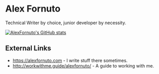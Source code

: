 # Alex Fornuto

Technical Writer by choice, junior developer by necessity.

[![AlexFornuto's GitHub stats](https://github-readme-stats.vercel.app/api?username=alexfornuto&show_icons=true&theme=tokyonight)](https://github.com/anuraghazra/github-readme-stats)

## External Links

- <https://alexfornuto.com> - I write stuff there sometimes.
- <http://workwithme.guide/alexfornuto/> - A guide to working with me.
